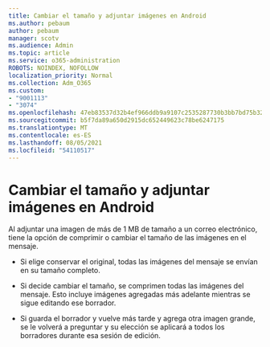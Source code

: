 ```yaml
---
title: Cambiar el tamaño y adjuntar imágenes en Android
ms.author: pebaum
author: pebaum
manager: scotv
ms.audience: Admin
ms.topic: article
ms.service: o365-administration
ROBOTS: NOINDEX, NOFOLLOW
localization_priority: Normal
ms.collection: Adm_O365
ms.custom:
- "9001113"
- "3074"
ms.openlocfilehash: 47eb83537d32b4ef966ddb9a9107c2535287730b3bb7bd75b32c894c6411aeca
ms.sourcegitcommit: b5f7da89a650d2915dc652449623c78be6247175
ms.translationtype: MT
ms.contentlocale: es-ES
ms.lasthandoff: 08/05/2021
ms.locfileid: "54110517"
---
```

# <a name="resize-and-attach-images-on-android"></a>Cambiar el tamaño y adjuntar imágenes en Android

Al adjuntar una imagen de más de 1 MB de tamaño a un correo electrónico, tiene la opción de comprimir o cambiar el tamaño de las imágenes en el mensaje.
 
- Si elige conservar el original, todas las imágenes del mensaje se envían en su tamaño completo.
 
- Si decide cambiar el tamaño, se comprimen todas las imágenes del mensaje.  Esto incluye imágenes agregadas más adelante mientras se sigue editando ese borrador.
 
- Si guarda el borrador y vuelve más tarde y agrega otra imagen grande, se le volverá a preguntar y su elección se aplicará a todos los borradores durante esa sesión de edición.
 
